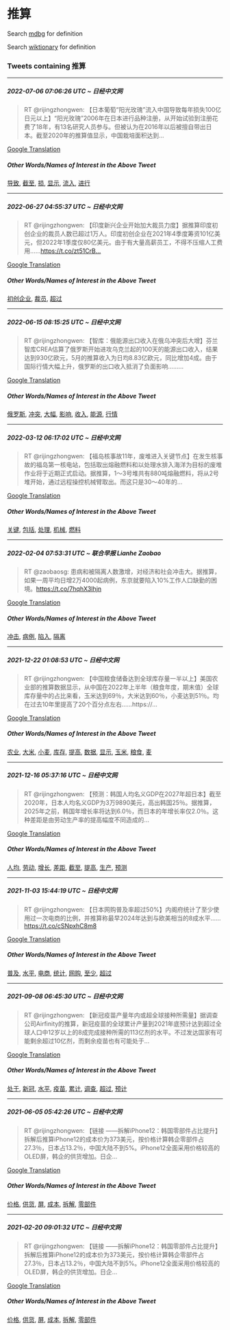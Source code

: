 # 推算

Search [mdbg](https://www.mdbg.net/chinese/dictionary?page=worddict&wdrst=0&wdqb=推算) for definition

Search [wiktionary](https://en.wiktionary.org/wiki/推算) for definition

### Tweets containing 推算

___
##### 2022-07-06 07:06:26 UTC ~ 日经中文网
> RT @rijingzhongwen: 【日本葡萄“阳光玫瑰”流入中国导致每年损失100亿日元以上】“阳光玫瑰”2006年在日本进行品种注册，从开始试验到注册花费了18年，有13名研究人员参与。但被认为在2016年以后被擅自带出日本。截至2020年的推算值显示，中国栽培面积达到…

[Google Translation](https://translate.google.com/?hi=en&tab=TT&sl=zh-CN&tl=en&op=translate&text=RT+%40rijingzhongwen%3A+%E3%80%90%E6%97%A5%E6%9C%AC%E8%91%A1%E8%90%84%E2%80%9C%E9%98%B3%E5%85%89%E7%8E%AB%E7%91%B0%E2%80%9D%E6%B5%81%E5%85%A5%E4%B8%AD%E5%9B%BD%E5%AF%BC%E8%87%B4%E6%AF%8F%E5%B9%B4%E6%8D%9F%E5%A4%B1100%E4%BA%BF%E6%97%A5%E5%85%83%E4%BB%A5%E4%B8%8A%E3%80%91%E2%80%9C%E9%98%B3%E5%85%89%E7%8E%AB%E7%91%B0%E2%80%9D2006%E5%B9%B4%E5%9C%A8%E6%97%A5%E6%9C%AC%E8%BF%9B%E8%A1%8C%E5%93%81%E7%A7%8D%E6%B3%A8%E5%86%8C%EF%BC%8C%E4%BB%8E%E5%BC%80%E5%A7%8B%E8%AF%95%E9%AA%8C%E5%88%B0%E6%B3%A8%E5%86%8C%E8%8A%B1%E8%B4%B9%E4%BA%8618%E5%B9%B4%EF%BC%8C%E6%9C%8913%E5%90%8D%E7%A0%94%E7%A9%B6%E4%BA%BA%E5%91%98%E5%8F%82%E4%B8%8E%E3%80%82%E4%BD%86%E8%A2%AB%E8%AE%A4%E4%B8%BA%E5%9C%A82016%E5%B9%B4%E4%BB%A5%E5%90%8E%E8%A2%AB%E6%93%85%E8%87%AA%E5%B8%A6%E5%87%BA%E6%97%A5%E6%9C%AC%E3%80%82%E6%88%AA%E8%87%B32020%E5%B9%B4%E7%9A%84%E6%8E%A8%E7%AE%97%E5%80%BC%E6%98%BE%E7%A4%BA%EF%BC%8C%E4%B8%AD%E5%9B%BD%E6%A0%BD%E5%9F%B9%E9%9D%A2%E7%A7%AF%E8%BE%BE%E5%88%B0%E2%80%A6)
##### Other Words/Names of Interest in the Above Tweet
[导致](导致.md), [截至](截至.md), [损](损.md), [显示](显示.md), [流入](流入.md), [进行](进行.md)
___
##### 2022-06-27 04:55:37 UTC ~ 日经中文网
> RT @rijingzhongwen: 【印度新兴企业开始加大裁员力度】据推算印度初创企业的裁员人数已超过1万人。印度初创企业在2021年4季度筹资101亿美元，但2022年1季度仅80亿美元。由于有大量高薪员工，不得不压缩人工费用……https://t.co/zt51CrB…

[Google Translation](https://translate.google.com/?hi=en&tab=TT&sl=zh-CN&tl=en&op=translate&text=RT+%40rijingzhongwen%3A+%E3%80%90%E5%8D%B0%E5%BA%A6%E6%96%B0%E5%85%B4%E4%BC%81%E4%B8%9A%E5%BC%80%E5%A7%8B%E5%8A%A0%E5%A4%A7%E8%A3%81%E5%91%98%E5%8A%9B%E5%BA%A6%E3%80%91%E6%8D%AE%E6%8E%A8%E7%AE%97%E5%8D%B0%E5%BA%A6%E5%88%9D%E5%88%9B%E4%BC%81%E4%B8%9A%E7%9A%84%E8%A3%81%E5%91%98%E4%BA%BA%E6%95%B0%E5%B7%B2%E8%B6%85%E8%BF%871%E4%B8%87%E4%BA%BA%E3%80%82%E5%8D%B0%E5%BA%A6%E5%88%9D%E5%88%9B%E4%BC%81%E4%B8%9A%E5%9C%A82021%E5%B9%B44%E5%AD%A3%E5%BA%A6%E7%AD%B9%E8%B5%84101%E4%BA%BF%E7%BE%8E%E5%85%83%EF%BC%8C%E4%BD%862022%E5%B9%B41%E5%AD%A3%E5%BA%A6%E4%BB%8580%E4%BA%BF%E7%BE%8E%E5%85%83%E3%80%82%E7%94%B1%E4%BA%8E%E6%9C%89%E5%A4%A7%E9%87%8F%E9%AB%98%E8%96%AA%E5%91%98%E5%B7%A5%EF%BC%8C%E4%B8%8D%E5%BE%97%E4%B8%8D%E5%8E%8B%E7%BC%A9%E4%BA%BA%E5%B7%A5%E8%B4%B9%E7%94%A8%E2%80%A6%E2%80%A6https%3A%2F%2Ft.co%2Fzt51CrB%E2%80%A6)
##### Other Words/Names of Interest in the Above Tweet
[初创企业](初创企业.md), [裁员](裁员.md), [超过](超过.md)
___
##### 2022-06-15 08:15:25 UTC ~ 日经中文网
> RT @rijingzhongwen: 【智库：俄能源出口收入在俄乌冲突后大增】芬兰智库CREA估算了俄罗斯开始进攻乌克兰起的100天的能源出口收入，结果达到930亿欧元，5月的推算收入为日均8.83亿欧元，同比增加4成。由于国际行情大幅上升，俄罗斯的出口收入抵消了负面影响………

[Google Translation](https://translate.google.com/?hi=en&tab=TT&sl=zh-CN&tl=en&op=translate&text=RT+%40rijingzhongwen%3A+%E3%80%90%E6%99%BA%E5%BA%93%EF%BC%9A%E4%BF%84%E8%83%BD%E6%BA%90%E5%87%BA%E5%8F%A3%E6%94%B6%E5%85%A5%E5%9C%A8%E4%BF%84%E4%B9%8C%E5%86%B2%E7%AA%81%E5%90%8E%E5%A4%A7%E5%A2%9E%E3%80%91%E8%8A%AC%E5%85%B0%E6%99%BA%E5%BA%93CREA%E4%BC%B0%E7%AE%97%E4%BA%86%E4%BF%84%E7%BD%97%E6%96%AF%E5%BC%80%E5%A7%8B%E8%BF%9B%E6%94%BB%E4%B9%8C%E5%85%8B%E5%85%B0%E8%B5%B7%E7%9A%84100%E5%A4%A9%E7%9A%84%E8%83%BD%E6%BA%90%E5%87%BA%E5%8F%A3%E6%94%B6%E5%85%A5%EF%BC%8C%E7%BB%93%E6%9E%9C%E8%BE%BE%E5%88%B0930%E4%BA%BF%E6%AC%A7%E5%85%83%EF%BC%8C5%E6%9C%88%E7%9A%84%E6%8E%A8%E7%AE%97%E6%94%B6%E5%85%A5%E4%B8%BA%E6%97%A5%E5%9D%878.83%E4%BA%BF%E6%AC%A7%E5%85%83%EF%BC%8C%E5%90%8C%E6%AF%94%E5%A2%9E%E5%8A%A04%E6%88%90%E3%80%82%E7%94%B1%E4%BA%8E%E5%9B%BD%E9%99%85%E8%A1%8C%E6%83%85%E5%A4%A7%E5%B9%85%E4%B8%8A%E5%8D%87%EF%BC%8C%E4%BF%84%E7%BD%97%E6%96%AF%E7%9A%84%E5%87%BA%E5%8F%A3%E6%94%B6%E5%85%A5%E6%8A%B5%E6%B6%88%E4%BA%86%E8%B4%9F%E9%9D%A2%E5%BD%B1%E5%93%8D%E2%80%A6%E2%80%A6%E2%80%A6)
##### Other Words/Names of Interest in the Above Tweet
[俄罗斯](俄罗斯.md), [冲突](冲突.md), [大幅](大幅.md), [影响](影响.md), [收入](收入.md), [能源](能源.md), [行情](行情.md)
___
##### 2022-03-12 06:17:02 UTC ~ 日经中文网
> RT @rijingzhongwen: 【福岛核事故11年，废堆进入关键节点】在发生核事故的福岛第一核电站，包括取出熔融燃料和以处理水排入海洋为目标的废堆作业将于近期正式启动。据推算，1～3号堆共有880吨熔融燃料，将从2号堆开始，通过远程操控机械臂取出。而这只是30～40年的…

[Google Translation](https://translate.google.com/?hi=en&tab=TT&sl=zh-CN&tl=en&op=translate&text=RT+%40rijingzhongwen%3A+%E3%80%90%E7%A6%8F%E5%B2%9B%E6%A0%B8%E4%BA%8B%E6%95%8511%E5%B9%B4%EF%BC%8C%E5%BA%9F%E5%A0%86%E8%BF%9B%E5%85%A5%E5%85%B3%E9%94%AE%E8%8A%82%E7%82%B9%E3%80%91%E5%9C%A8%E5%8F%91%E7%94%9F%E6%A0%B8%E4%BA%8B%E6%95%85%E7%9A%84%E7%A6%8F%E5%B2%9B%E7%AC%AC%E4%B8%80%E6%A0%B8%E7%94%B5%E7%AB%99%EF%BC%8C%E5%8C%85%E6%8B%AC%E5%8F%96%E5%87%BA%E7%86%94%E8%9E%8D%E7%87%83%E6%96%99%E5%92%8C%E4%BB%A5%E5%A4%84%E7%90%86%E6%B0%B4%E6%8E%92%E5%85%A5%E6%B5%B7%E6%B4%8B%E4%B8%BA%E7%9B%AE%E6%A0%87%E7%9A%84%E5%BA%9F%E5%A0%86%E4%BD%9C%E4%B8%9A%E5%B0%86%E4%BA%8E%E8%BF%91%E6%9C%9F%E6%AD%A3%E5%BC%8F%E5%90%AF%E5%8A%A8%E3%80%82%E6%8D%AE%E6%8E%A8%E7%AE%97%EF%BC%8C1%EF%BD%9E3%E5%8F%B7%E5%A0%86%E5%85%B1%E6%9C%89880%E5%90%A8%E7%86%94%E8%9E%8D%E7%87%83%E6%96%99%EF%BC%8C%E5%B0%86%E4%BB%8E2%E5%8F%B7%E5%A0%86%E5%BC%80%E5%A7%8B%EF%BC%8C%E9%80%9A%E8%BF%87%E8%BF%9C%E7%A8%8B%E6%93%8D%E6%8E%A7%E6%9C%BA%E6%A2%B0%E8%87%82%E5%8F%96%E5%87%BA%E3%80%82%E8%80%8C%E8%BF%99%E5%8F%AA%E6%98%AF30%EF%BD%9E40%E5%B9%B4%E7%9A%84%E2%80%A6)
##### Other Words/Names of Interest in the Above Tweet
[关键](关键.md), [包括](包括.md), [处理](处理.md), [机械](机械.md), [燃料](燃料.md)
___
##### 2022-02-04 07:53:31 UTC ~ 联合早报 Lianhe Zaobao
> RT @zaobaosg: 患病和被隔离人数激增，对经济和社会冲击大。据推算，如果一周平均日增2万4000起病例，东京就要陷入10%工作人口缺勤的困境。https://t.co/7hqhX3Ihjn

[Google Translation](https://translate.google.com/?hi=en&tab=TT&sl=zh-CN&tl=en&op=translate&text=RT+%40zaobaosg%3A+%E6%82%A3%E7%97%85%E5%92%8C%E8%A2%AB%E9%9A%94%E7%A6%BB%E4%BA%BA%E6%95%B0%E6%BF%80%E5%A2%9E%EF%BC%8C%E5%AF%B9%E7%BB%8F%E6%B5%8E%E5%92%8C%E7%A4%BE%E4%BC%9A%E5%86%B2%E5%87%BB%E5%A4%A7%E3%80%82%E6%8D%AE%E6%8E%A8%E7%AE%97%EF%BC%8C%E5%A6%82%E6%9E%9C%E4%B8%80%E5%91%A8%E5%B9%B3%E5%9D%87%E6%97%A5%E5%A2%9E2%E4%B8%874000%E8%B5%B7%E7%97%85%E4%BE%8B%EF%BC%8C%E4%B8%9C%E4%BA%AC%E5%B0%B1%E8%A6%81%E9%99%B7%E5%85%A510%25%E5%B7%A5%E4%BD%9C%E4%BA%BA%E5%8F%A3%E7%BC%BA%E5%8B%A4%E7%9A%84%E5%9B%B0%E5%A2%83%E3%80%82https%3A%2F%2Ft.co%2F7hqhX3Ihjn)
##### Other Words/Names of Interest in the Above Tweet
[冲击](冲击.md), [病例](病例.md), [陷入](陷入.md), [隔离](隔离.md)
___
##### 2021-12-22 01:08:53 UTC ~ 日经中文网
> RT @rijingzhongwen: 【中国粮食储备达到全球库存量一半以上】美国农业部的推算数据显示，从中国在2022年上半年（粮食年度，期末值）全球库存量中的占比来看，玉米达到69％，大米达到60％，小麦达到51％。均在过去10年里提高了20个百分点左右……https://…

[Google Translation](https://translate.google.com/?hi=en&tab=TT&sl=zh-CN&tl=en&op=translate&text=RT+%40rijingzhongwen%3A+%E3%80%90%E4%B8%AD%E5%9B%BD%E7%B2%AE%E9%A3%9F%E5%82%A8%E5%A4%87%E8%BE%BE%E5%88%B0%E5%85%A8%E7%90%83%E5%BA%93%E5%AD%98%E9%87%8F%E4%B8%80%E5%8D%8A%E4%BB%A5%E4%B8%8A%E3%80%91%E7%BE%8E%E5%9B%BD%E5%86%9C%E4%B8%9A%E9%83%A8%E7%9A%84%E6%8E%A8%E7%AE%97%E6%95%B0%E6%8D%AE%E6%98%BE%E7%A4%BA%EF%BC%8C%E4%BB%8E%E4%B8%AD%E5%9B%BD%E5%9C%A82022%E5%B9%B4%E4%B8%8A%E5%8D%8A%E5%B9%B4%EF%BC%88%E7%B2%AE%E9%A3%9F%E5%B9%B4%E5%BA%A6%EF%BC%8C%E6%9C%9F%E6%9C%AB%E5%80%BC%EF%BC%89%E5%85%A8%E7%90%83%E5%BA%93%E5%AD%98%E9%87%8F%E4%B8%AD%E7%9A%84%E5%8D%A0%E6%AF%94%E6%9D%A5%E7%9C%8B%EF%BC%8C%E7%8E%89%E7%B1%B3%E8%BE%BE%E5%88%B069%EF%BC%85%EF%BC%8C%E5%A4%A7%E7%B1%B3%E8%BE%BE%E5%88%B060%EF%BC%85%EF%BC%8C%E5%B0%8F%E9%BA%A6%E8%BE%BE%E5%88%B051%EF%BC%85%E3%80%82%E5%9D%87%E5%9C%A8%E8%BF%87%E5%8E%BB10%E5%B9%B4%E9%87%8C%E6%8F%90%E9%AB%98%E4%BA%8620%E4%B8%AA%E7%99%BE%E5%88%86%E7%82%B9%E5%B7%A6%E5%8F%B3%E2%80%A6%E2%80%A6https%3A%2F%2F%E2%80%A6)
##### Other Words/Names of Interest in the Above Tweet
[农业](农业.md), [大米](大米.md), [小麦](小麦.md), [库存](库存.md), [提高](提高.md), [数据](数据.md), [显示](显示.md), [玉米](玉米.md), [粮食](粮食.md), [麦](麦.md)
___
##### 2021-12-16 05:37:16 UTC ~ 日经中文网
> RT @rijingzhongwen: 【预测：韩国人均名义GDP在2027年超日本】截至2020年，日本人均名义GDP为3万9890美元，高出韩国25％。据推算，2025年之前，韩国年增长率将达到6.0％，而日本的年增长率仅2.0％。这种差距是由劳动生产率的提高幅度不同造成的…

[Google Translation](https://translate.google.com/?hi=en&tab=TT&sl=zh-CN&tl=en&op=translate&text=RT+%40rijingzhongwen%3A+%E3%80%90%E9%A2%84%E6%B5%8B%EF%BC%9A%E9%9F%A9%E5%9B%BD%E4%BA%BA%E5%9D%87%E5%90%8D%E4%B9%89GDP%E5%9C%A82027%E5%B9%B4%E8%B6%85%E6%97%A5%E6%9C%AC%E3%80%91%E6%88%AA%E8%87%B32020%E5%B9%B4%EF%BC%8C%E6%97%A5%E6%9C%AC%E4%BA%BA%E5%9D%87%E5%90%8D%E4%B9%89GDP%E4%B8%BA3%E4%B8%879890%E7%BE%8E%E5%85%83%EF%BC%8C%E9%AB%98%E5%87%BA%E9%9F%A9%E5%9B%BD25%EF%BC%85%E3%80%82%E6%8D%AE%E6%8E%A8%E7%AE%97%EF%BC%8C2025%E5%B9%B4%E4%B9%8B%E5%89%8D%EF%BC%8C%E9%9F%A9%E5%9B%BD%E5%B9%B4%E5%A2%9E%E9%95%BF%E7%8E%87%E5%B0%86%E8%BE%BE%E5%88%B06.0%EF%BC%85%EF%BC%8C%E8%80%8C%E6%97%A5%E6%9C%AC%E7%9A%84%E5%B9%B4%E5%A2%9E%E9%95%BF%E7%8E%87%E4%BB%852.0%EF%BC%85%E3%80%82%E8%BF%99%E7%A7%8D%E5%B7%AE%E8%B7%9D%E6%98%AF%E7%94%B1%E5%8A%B3%E5%8A%A8%E7%94%9F%E4%BA%A7%E7%8E%87%E7%9A%84%E6%8F%90%E9%AB%98%E5%B9%85%E5%BA%A6%E4%B8%8D%E5%90%8C%E9%80%A0%E6%88%90%E7%9A%84%E2%80%A6)
##### Other Words/Names of Interest in the Above Tweet
[人均](人均.md), [劳动](劳动.md), [增长](增长.md), [差距](差距.md), [截至](截至.md), [提高](提高.md), [生产](生产.md), [预测](预测.md)
___
##### 2021-11-03 15:44:19 UTC ~ 日经中文网
> RT @rijingzhongwen: 【日本网购普及率超过50%】内阁府统计了至少使用过一次电商的比例，并推算称最早2024年达到与欧美相当的8成水平……https://t.co/cSNpxhC8m8

[Google Translation](https://translate.google.com/?hi=en&tab=TT&sl=zh-CN&tl=en&op=translate&text=RT+%40rijingzhongwen%3A+%E3%80%90%E6%97%A5%E6%9C%AC%E7%BD%91%E8%B4%AD%E6%99%AE%E5%8F%8A%E7%8E%87%E8%B6%85%E8%BF%8750%25%E3%80%91%E5%86%85%E9%98%81%E5%BA%9C%E7%BB%9F%E8%AE%A1%E4%BA%86%E8%87%B3%E5%B0%91%E4%BD%BF%E7%94%A8%E8%BF%87%E4%B8%80%E6%AC%A1%E7%94%B5%E5%95%86%E7%9A%84%E6%AF%94%E4%BE%8B%EF%BC%8C%E5%B9%B6%E6%8E%A8%E7%AE%97%E7%A7%B0%E6%9C%80%E6%97%A92024%E5%B9%B4%E8%BE%BE%E5%88%B0%E4%B8%8E%E6%AC%A7%E7%BE%8E%E7%9B%B8%E5%BD%93%E7%9A%848%E6%88%90%E6%B0%B4%E5%B9%B3%E2%80%A6%E2%80%A6https%3A%2F%2Ft.co%2FcSNpxhC8m8)
##### Other Words/Names of Interest in the Above Tweet
[普及](普及.md), [水平](水平.md), [电商](电商.md), [统计](统计.md), [网购](网购.md), [至少](至少.md), [超过](超过.md)
___
##### 2021-09-08 06:45:30 UTC ~ 日经中文网
> RT @rijingzhongwen: 【新冠疫苗产量年内或超全球接种所需量】据调查公司Airfinity的推算，新冠疫苗的全球累计产量到2021年底预计达到超过全球人口中12岁以上的8成完成接种所需的113亿剂的水平。不过发达国家有可能剩余超过10亿剂，而剩余疫苗也有可能处于…

[Google Translation](https://translate.google.com/?hi=en&tab=TT&sl=zh-CN&tl=en&op=translate&text=RT+%40rijingzhongwen%3A+%E3%80%90%E6%96%B0%E5%86%A0%E7%96%AB%E8%8B%97%E4%BA%A7%E9%87%8F%E5%B9%B4%E5%86%85%E6%88%96%E8%B6%85%E5%85%A8%E7%90%83%E6%8E%A5%E7%A7%8D%E6%89%80%E9%9C%80%E9%87%8F%E3%80%91%E6%8D%AE%E8%B0%83%E6%9F%A5%E5%85%AC%E5%8F%B8Airfinity%E7%9A%84%E6%8E%A8%E7%AE%97%EF%BC%8C%E6%96%B0%E5%86%A0%E7%96%AB%E8%8B%97%E7%9A%84%E5%85%A8%E7%90%83%E7%B4%AF%E8%AE%A1%E4%BA%A7%E9%87%8F%E5%88%B02021%E5%B9%B4%E5%BA%95%E9%A2%84%E8%AE%A1%E8%BE%BE%E5%88%B0%E8%B6%85%E8%BF%87%E5%85%A8%E7%90%83%E4%BA%BA%E5%8F%A3%E4%B8%AD12%E5%B2%81%E4%BB%A5%E4%B8%8A%E7%9A%848%E6%88%90%E5%AE%8C%E6%88%90%E6%8E%A5%E7%A7%8D%E6%89%80%E9%9C%80%E7%9A%84113%E4%BA%BF%E5%89%82%E7%9A%84%E6%B0%B4%E5%B9%B3%E3%80%82%E4%B8%8D%E8%BF%87%E5%8F%91%E8%BE%BE%E5%9B%BD%E5%AE%B6%E6%9C%89%E5%8F%AF%E8%83%BD%E5%89%A9%E4%BD%99%E8%B6%85%E8%BF%8710%E4%BA%BF%E5%89%82%EF%BC%8C%E8%80%8C%E5%89%A9%E4%BD%99%E7%96%AB%E8%8B%97%E4%B9%9F%E6%9C%89%E5%8F%AF%E8%83%BD%E5%A4%84%E4%BA%8E%E2%80%A6)
##### Other Words/Names of Interest in the Above Tweet
[处于](处于.md), [新冠](新冠.md), [水平](水平.md), [疫苗](疫苗.md), [累计](累计.md), [调查](调查.md), [超过](超过.md), [预计](预计.md)
___
##### 2021-06-05 05:42:26 UTC ~ 日经中文网
> RT @rijingzhongwen: 【链接 ——拆解iPhone12：韩国零部件占比提升】拆解后推算iPhone12的成本价为373美元，按价格计算韩企零部件占27.3％，日本占13.2％，中国大陆不到5%。iPhone12全面采用价格较高的OLED屏，韩企的供货增加。日企…

[Google Translation](https://translate.google.com/?hi=en&tab=TT&sl=zh-CN&tl=en&op=translate&text=RT+%40rijingzhongwen%3A+%E3%80%90%E9%93%BE%E6%8E%A5+%E2%80%94%E2%80%94%E6%8B%86%E8%A7%A3iPhone12%EF%BC%9A%E9%9F%A9%E5%9B%BD%E9%9B%B6%E9%83%A8%E4%BB%B6%E5%8D%A0%E6%AF%94%E6%8F%90%E5%8D%87%E3%80%91%E6%8B%86%E8%A7%A3%E5%90%8E%E6%8E%A8%E7%AE%97iPhone12%E7%9A%84%E6%88%90%E6%9C%AC%E4%BB%B7%E4%B8%BA373%E7%BE%8E%E5%85%83%EF%BC%8C%E6%8C%89%E4%BB%B7%E6%A0%BC%E8%AE%A1%E7%AE%97%E9%9F%A9%E4%BC%81%E9%9B%B6%E9%83%A8%E4%BB%B6%E5%8D%A027.3%EF%BC%85%EF%BC%8C%E6%97%A5%E6%9C%AC%E5%8D%A013.2%EF%BC%85%EF%BC%8C%E4%B8%AD%E5%9B%BD%E5%A4%A7%E9%99%86%E4%B8%8D%E5%88%B05%25%E3%80%82iPhone12%E5%85%A8%E9%9D%A2%E9%87%87%E7%94%A8%E4%BB%B7%E6%A0%BC%E8%BE%83%E9%AB%98%E7%9A%84OLED%E5%B1%8F%EF%BC%8C%E9%9F%A9%E4%BC%81%E7%9A%84%E4%BE%9B%E8%B4%A7%E5%A2%9E%E5%8A%A0%E3%80%82%E6%97%A5%E4%BC%81%E2%80%A6)
##### Other Words/Names of Interest in the Above Tweet
[价格](价格.md), [供货](供货.md), [屏](屏.md), [成本](成本.md), [拆解](拆解.md), [零部件](零部件.md)
___
##### 2021-02-20 09:01:32 UTC ~ 日经中文网
> RT @rijingzhongwen: 【链接 ——拆解iPhone12：韩国零部件占比提升】拆解后推算iPhone12的成本价为373美元，按价格计算韩企零部件占27.3％，日本占13.2％，中国大陆不到5%。iPhone12全面采用价格较高的OLED屏，韩企的供货增加。日企…

[Google Translation](https://translate.google.com/?hi=en&tab=TT&sl=zh-CN&tl=en&op=translate&text=RT+%40rijingzhongwen%3A+%E3%80%90%E9%93%BE%E6%8E%A5+%E2%80%94%E2%80%94%E6%8B%86%E8%A7%A3iPhone12%EF%BC%9A%E9%9F%A9%E5%9B%BD%E9%9B%B6%E9%83%A8%E4%BB%B6%E5%8D%A0%E6%AF%94%E6%8F%90%E5%8D%87%E3%80%91%E6%8B%86%E8%A7%A3%E5%90%8E%E6%8E%A8%E7%AE%97iPhone12%E7%9A%84%E6%88%90%E6%9C%AC%E4%BB%B7%E4%B8%BA373%E7%BE%8E%E5%85%83%EF%BC%8C%E6%8C%89%E4%BB%B7%E6%A0%BC%E8%AE%A1%E7%AE%97%E9%9F%A9%E4%BC%81%E9%9B%B6%E9%83%A8%E4%BB%B6%E5%8D%A027.3%EF%BC%85%EF%BC%8C%E6%97%A5%E6%9C%AC%E5%8D%A013.2%EF%BC%85%EF%BC%8C%E4%B8%AD%E5%9B%BD%E5%A4%A7%E9%99%86%E4%B8%8D%E5%88%B05%25%E3%80%82iPhone12%E5%85%A8%E9%9D%A2%E9%87%87%E7%94%A8%E4%BB%B7%E6%A0%BC%E8%BE%83%E9%AB%98%E7%9A%84OLED%E5%B1%8F%EF%BC%8C%E9%9F%A9%E4%BC%81%E7%9A%84%E4%BE%9B%E8%B4%A7%E5%A2%9E%E5%8A%A0%E3%80%82%E6%97%A5%E4%BC%81%E2%80%A6)
##### Other Words/Names of Interest in the Above Tweet
[价格](价格.md), [供货](供货.md), [屏](屏.md), [成本](成本.md), [拆解](拆解.md), [零部件](零部件.md)
